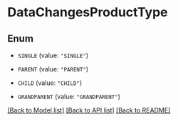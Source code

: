 # DataChangesProductType

## Enum


* `SINGLE` (value: `"SINGLE"`)

* `PARENT` (value: `"PARENT"`)

* `CHILD` (value: `"CHILD"`)

* `GRANDPARENT` (value: `"GRANDPARENT"`)


[[Back to Model list]](../README.md#documentation-for-models) [[Back to API list]](../README.md#documentation-for-api-endpoints) [[Back to README]](../README.md)


